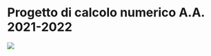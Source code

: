 # Progetto di calcolo numerico A.A. 2021-2022
<img src="https://repository-images.githubusercontent.com/43623432/e3756280-e50c-11e9-877f-24272543fd9c"/>